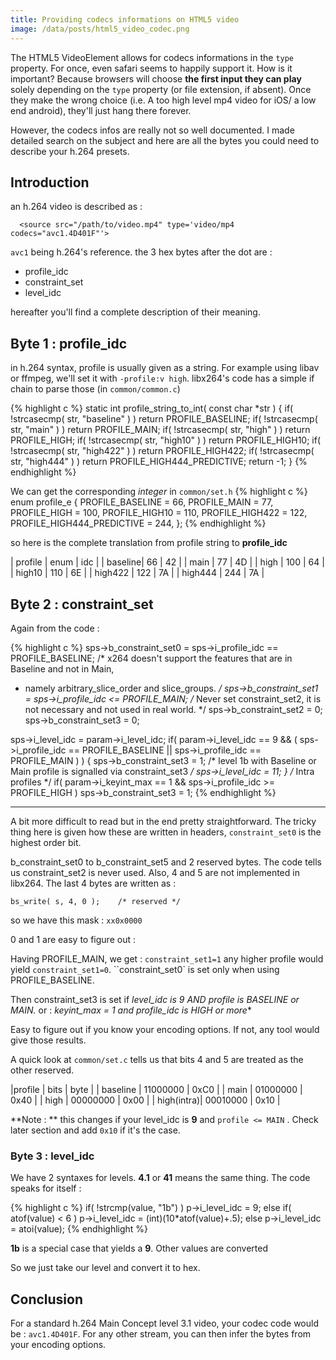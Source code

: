```yaml
---
title: Providing codecs informations on HTML5 video
image: /data/posts/html5_video_codec.png
---
```


The HTML5 VideoElement allows for codecs informations in the `type` property. For once, even safari seems to happily support it. How is it important? Because browsers will choose **the first input they can play** solely depending on the `type` property (or file extension, if absent). Once they make the wrong choice (i.e. A too high level mp4 video for iOS/ a low end android), they'll just hang there forever.

However, the codecs infos are really not so well documented. I made detailed search on the subject and here are all the bytes you could need to describe your h.264 presets.

## Introduction

an h.264 video is described as :
```
  <source src="/path/to/video.mp4" type='video/mp4 codecs="avc1.4D401F"'>
```

`avc1` being h.264's reference. the 3 hex bytes after the dot are :

- profile_idc
- constraint_set
- level_idc

hereafter you'll find a complete description of their meaning.

## Byte 1 : profile_idc

in h.264 syntax, profile is usually given as a string. For example using libav or ffmpeg, we'll set it with `-profile:v high`. libx264's code has a simple if chain to parse those (in `common/common.c`)

{% highlight c %}
    static int profile_string_to_int( const char *str )
    {
        if( !strcasecmp( str, "baseline" ) )
            return PROFILE_BASELINE;
        if( !strcasecmp( str, "main" ) )
            return PROFILE_MAIN;
        if( !strcasecmp( str, "high" ) )
            return PROFILE_HIGH;
        if( !strcasecmp( str, "high10" ) )
            return PROFILE_HIGH10;
        if( !strcasecmp( str, "high422" ) )
            return PROFILE_HIGH422;
        if( !strcasecmp( str, "high444" ) )
            return PROFILE_HIGH444_PREDICTIVE;
        return -1;
    }
{% endhighlight %}


We can get the corresponding *integer* in `common/set.h`
{% highlight c %}
    enum profile_e
    {
        PROFILE_BASELINE = 66,
        PROFILE_MAIN     = 77,
        PROFILE_HIGH    = 100,
        PROFILE_HIGH10  = 110,
        PROFILE_HIGH422 = 122,
        PROFILE_HIGH444_PREDICTIVE = 244,
    };
{% endhighlight %}

so here is the complete translation from profile string to **profile_idc**

| profile | enum | idc |
| baseline| 66   | 42  |
| main    | 77   | 4D  |
| high    | 100  | 64  |
| high10  | 110  | 6E  |
| high422 | 122  | 7A  |
| high444 | 244  | 7A  |

## Byte 2 : constraint_set

Again from the code :

{% highlight c %}
sps->b_constraint_set0  = sps->i_profile_idc == PROFILE_BASELINE;
/* x264 doesn't support the features that are in Baseline and not in Main,
 * namely arbitrary_slice_order and slice_groups. */
sps->b_constraint_set1  = sps->i_profile_idc <= PROFILE_MAIN;
/* Never set constraint_set2, it is not necessary and not used in real world. */
sps->b_constraint_set2  = 0;
sps->b_constraint_set3  = 0;

sps->i_level_idc = param->i_level_idc;
if( param->i_level_idc == 9 && ( sps->i_profile_idc == PROFILE_BASELINE || sps->i_profile_idc == PROFILE_MAIN ) )
{
    sps->b_constraint_set3 = 1; /* level 1b with Baseline or Main profile is signalled via constraint_set3 */
    sps->i_level_idc      = 11;
}
/* Intra profiles */
if( param->i_keyint_max == 1 && sps->i_profile_idc >= PROFILE_HIGH )
    sps->b_constraint_set3 = 1;
{% endhighlight %}

****

A bit more difficult to read but in the end pretty straightforward. The tricky thing here is given how these are written in headers, `constraint_set0` is the highest order bit.

b_constraint_set0 to b_constraint_set5 and 2 reserved bytes. The code tells us constraint_set2 is never used. Also, 4 and 5 are not implemented in libx264. The last 4 bytes are written as :

```
bs_write( s, 4, 0 );    /* reserved */
```

 so we have this mask : `xx0x0000`

0 and 1 are easy to figure out :

Having PROFILE_MAIN, we get : `constraint_set1=1` any higher profile would yield `constraint_set1=0`. ``constraint_set0` is set only when using PROFILE_BASELINE.

Then constraint_set3 is set if *level_idc is 9 AND profile is BASELINE or MAIN.* or : *keyint_max = 1 and profile_idc is HIGH or more**

Easy to figure out if you know your encoding options. If not, any tool would give those results.

A quick look at `common/set.c` tells us that bits 4 and 5 are treated as the other reserved.

|profile     |  bits    | byte |
| baseline   | 11000000 | 0xC0 |
| main       | 01000000 | 0x40 |
| high       | 00000000 | 0x00 |
| high(intra)| 00010000 | 0x10 |

**Note : ** this changes if your level_idc is **9** and `profile <= MAIN` . Check later  section and add `0x10` if it's the case.

### Byte 3 : level_idc

We have 2 syntaxes for levels. **4.1** or **41** means the same thing.
The code speaks for itself :

{% highlight c %}
if( !strcmp(value, "1b") )
            p->i_level_idc = 9;
        else if( atof(value) < 6 )
            p->i_level_idc = (int)(10*atof(value)+.5);
        else
            p->i_level_idc = atoi(value);
{% endhighlight %}

**1b** is a special case that yields a **9**. Other values are converted

So we just take our level and convert it to hex.


## Conclusion

For a standard h.264 Main Concept level 3.1 video, your codec code would be : `avc1.4D401F`. For any other stream, you can then infer the bytes from your encoding options.
